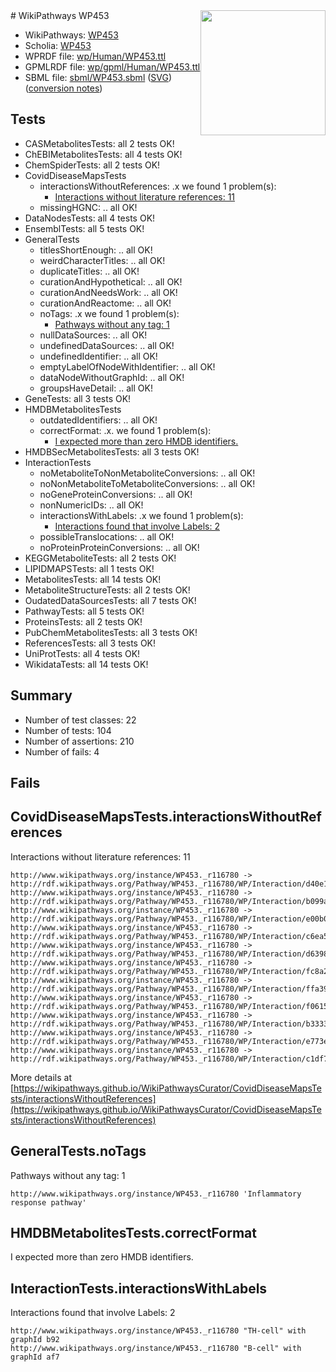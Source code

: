 <img style="float: right; width: 200px" src="../logo.png" />
# WikiPathways WP453

* WikiPathways: [WP453](https://identifiers.org/wikipathways:WP453)
* Scholia: [WP453](https://scholia.toolforge.org/wikipathways/WP453)
* WPRDF file: [wp/Human/WP453.ttl](../wp/Human/WP453.ttl)
* GPMLRDF file: [wp/gpml/Human/WP453.ttl](../wp/gpml/Human/WP453.ttl)
* SBML file: [sbml/WP453.sbml](../sbml/WP453.sbml) ([SVG](../sbml/WP453.svg)) ([conversion notes](../sbml/WP453.txt))

## Tests
* CASMetabolitesTests: all 2 tests OK!
* ChEBIMetabolitesTests: all 4 tests OK!
* ChemSpiderTests: all 2 tests OK!
* CovidDiseaseMapsTests
    * interactionsWithoutReferences: .x we found 1 problem(s):
        * [Interactions without literature references: 11](#9701cce2)
    * missingHGNC: .. all OK!
* DataNodesTests: all 4 tests OK!
* EnsemblTests: all 5 tests OK!
* GeneralTests
    * titlesShortEnough: .. all OK!
    * weirdCharacterTitles: .. all OK!
    * duplicateTitles: .. all OK!
    * curationAndHypothetical: .. all OK!
    * curationAndNeedsWork: .. all OK!
    * curationAndReactome: .. all OK!
    * noTags: .x we found 1 problem(s):
        * [Pathways without any tag: 1](#b5a30a81)
    * nullDataSources: .. all OK!
    * undefinedDataSources: .. all OK!
    * undefinedIdentifier: .. all OK!
    * emptyLabelOfNodeWithIdentifier: .. all OK!
    * dataNodeWithoutGraphId: .. all OK!
    * groupsHaveDetail: .. all OK!
* GeneTests: all 3 tests OK!
* HMDBMetabolitesTests
    * outdatedIdentifiers: .. all OK!
    * correctFormat: .x. we found 1 problem(s):
        * [I expected more than zero HMDB identifiers.](#ad154c1e)
* HMDBSecMetabolitesTests: all 3 tests OK!
* InteractionTests
    * noMetaboliteToNonMetaboliteConversions: .. all OK!
    * noNonMetaboliteToMetaboliteConversions: .. all OK!
    * noGeneProteinConversions: .. all OK!
    * nonNumericIDs: .. all OK!
    * interactionsWithLabels: .x we found 1 problem(s):
        * [Interactions found that involve Labels: 2](#630d2679)
    * possibleTranslocations: .. all OK!
    * noProteinProteinConversions: .. all OK!
* KEGGMetaboliteTests: all 2 tests OK!
* LIPIDMAPSTests: all 1 tests OK!
* MetabolitesTests: all 14 tests OK!
* MetaboliteStructureTests: all 2 tests OK!
* OudatedDataSourcesTests: all 7 tests OK!
* PathwayTests: all 5 tests OK!
* ProteinsTests: all 2 tests OK!
* PubChemMetabolitesTests: all 3 tests OK!
* ReferencesTests: all 3 tests OK!
* UniProtTests: all 4 tests OK!
* WikidataTests: all 14 tests OK!


## Summary

* Number of test classes: 22
* Number of tests: 104
* Number of assertions: 210
* Number of fails: 4

## Fails

<a name="9701cce2" />

## CovidDiseaseMapsTests.interactionsWithoutReferences

Interactions without literature references: 11
```
http://www.wikipathways.org/instance/WP453._r116780 -> http://rdf.wikipathways.org/Pathway/WP453._r116780/WP/Interaction/d40e1
http://www.wikipathways.org/instance/WP453._r116780 -> http://rdf.wikipathways.org/Pathway/WP453._r116780/WP/Interaction/b099a
http://www.wikipathways.org/instance/WP453._r116780 -> http://rdf.wikipathways.org/Pathway/WP453._r116780/WP/Interaction/e00b0
http://www.wikipathways.org/instance/WP453._r116780 -> http://rdf.wikipathways.org/Pathway/WP453._r116780/WP/Interaction/c6ea5
http://www.wikipathways.org/instance/WP453._r116780 -> http://rdf.wikipathways.org/Pathway/WP453._r116780/WP/Interaction/d6398
http://www.wikipathways.org/instance/WP453._r116780 -> http://rdf.wikipathways.org/Pathway/WP453._r116780/WP/Interaction/fc8a2
http://www.wikipathways.org/instance/WP453._r116780 -> http://rdf.wikipathways.org/Pathway/WP453._r116780/WP/Interaction/ffa39
http://www.wikipathways.org/instance/WP453._r116780 -> http://rdf.wikipathways.org/Pathway/WP453._r116780/WP/Interaction/f0615
http://www.wikipathways.org/instance/WP453._r116780 -> http://rdf.wikipathways.org/Pathway/WP453._r116780/WP/Interaction/b3333
http://www.wikipathways.org/instance/WP453._r116780 -> http://rdf.wikipathways.org/Pathway/WP453._r116780/WP/Interaction/e773e
http://www.wikipathways.org/instance/WP453._r116780 -> http://rdf.wikipathways.org/Pathway/WP453._r116780/WP/Interaction/c1df7
```

More details at [https://wikipathways.github.io/WikiPathwaysCurator/CovidDiseaseMapsTests/interactionsWithoutReferences](https://wikipathways.github.io/WikiPathwaysCurator/CovidDiseaseMapsTests/interactionsWithoutReferences)

<a name="b5a30a81" />

## GeneralTests.noTags

Pathways without any tag: 1
```
http://www.wikipathways.org/instance/WP453._r116780 'Inflammatory response pathway' 
```

<a name="ad154c1e" />

## HMDBMetabolitesTests.correctFormat

I expected more than zero HMDB identifiers.
<a name="630d2679" />

## InteractionTests.interactionsWithLabels

Interactions found that involve Labels: 2
```
http://www.wikipathways.org/instance/WP453._r116780 "TH-cell" with graphId b92
http://www.wikipathways.org/instance/WP453._r116780 "B-cell" with graphId af7
```


